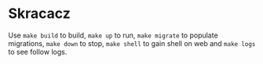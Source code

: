 # Skracacz

Use `make build` to build, `make up` to run, `make migrate` to populate migrations, `make down` to stop, `make shell` to gain shell on web and `make logs` to see follow logs.